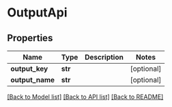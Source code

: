 # OutputApi

## Properties
Name | Type | Description | Notes
------------ | ------------- | ------------- | -------------
**output_key** | **str** |  | [optional] 
**output_name** | **str** |  | [optional] 

[[Back to Model list]](../README.md#documentation-for-models) [[Back to API list]](../README.md#documentation-for-api-endpoints) [[Back to README]](../README.md)


